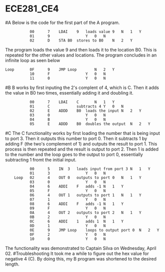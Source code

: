 ECE281_CE4
==========

#A
Below is the code for the first part of the A program.
```
    	   00	   7	LDAI	9	loads value 9	N	1	Y
		   01	   9				Y	0	N
		   02	   D	STA	B0	stores to B0	N	2	Y
```
The program loads the value 9 and then loads it to the location B0.
This is repeated for the other values and locations.
The program concludes in an infinite loop as seen below
```
Loop       0F	   9	JMP	Loop		N	2	Y
		   10	   F				Y	0	N
		   11	   0				Y	0	N
```
#B
B works by first inputing the 2's complent of 4, which is C. Then it adds the value in B0 two times, essentially adding it and doubling it. 
```
           00	   7	LDAI	C		N	1	Y
		   01	   C			subtracts 4	Y	0	N
		   02	   E	ADDD	B0	loads the input	N	2	Y
		   03	   0				Y	0	N
		   04	   B				Y	0	N
		   05	   E	ADDD	B0	doubles the output	N	2	Y
```		   
#C
The C functionality works by first loading the number that is being input to port 3. Then it outputs this number to port 0. Then it subtracts 1 by adding F (the two's complement of 1) and outputs the result to port 1. This process is then repeated and the result is output to port 2. Then 1 is added to the number and the loop goes to the output to port 0, essentially subtracting 1 fromt the initial input. 
```
           00	   5	IN	3	loads input from port 3	N	1	Y
		   01	   3				Y	0	N
	Loop   02	   4	OUT	0	outputs to port 0	N	1	Y
		   03	   0				Y	0	N
		   04	   6	ADDI	F	adds -1	N	1	Y
		   05	   F				Y	0	N
		   06	   4	OUT	1	outputs to port 1	N	1	Y
		   07	   1				Y	0	N
		   08	   6	ADDI	F	adds -1	N	1	Y
		   09	   F				Y	0	N
		   0A	   4	OUT	2	outputs to port 2	N	1	Y
		   0B	   2				Y	0	N
		   0C	   6	ADDI	1	adds 1	N	1	Y
		   0D	   1				Y	0	N
		   0E	   9	JMP	Loop	loops to output port 0	N	2	Y
		   0F	   2				Y	0	N
		   10	   0				Y	0	N
```		   

The functionality was demonstrated to Captain Silva on Wednesday, April 02.
#Troubleshooting
It took me a while to figure out the hex value for negative 4 (C). By doing this, my B program was shortened to the desired length. 
